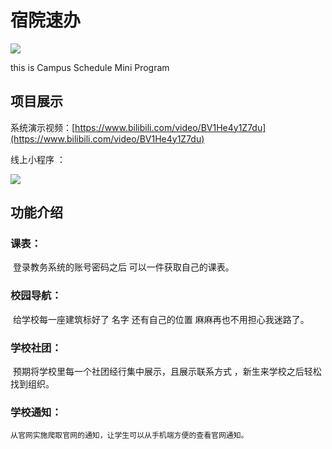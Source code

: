 # 宿院速办

<a><img src="https://img.shields.io/badge/license-GPL3-brightgreen"></a>

this is Campus Schedule Mini Program 



## 项目展示

系统演示视频：[https://www.bilibili.com/video/BV1He4y1Z7du](https://www.bilibili.com/video/BV1He4y1Z7du)

线上小程序 ：

 ![](https://s1.ax1x.com/2022/09/10/vO97FJ.jpg)



## 功能介绍

### 课表：

​	登录教务系统的账号密码之后  可以一件获取自己的课表。

 ### 校园导航：

​	给学校每一座建筑标好了 名字 还有自己的位置 麻麻再也不用担心我迷路了。

### 学校社团：

​	预期将学校里每一个社团经行集中展示，且展示联系方式 ，新生来学校之后轻松找到组织。

### 学校通知：

 	从官网实施爬取官网的通知，让学生可以从手机端方便的查看官网通知。









